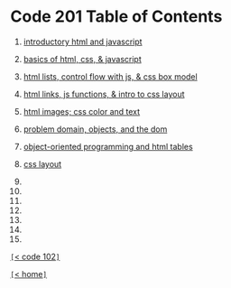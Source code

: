 # Code 201 Table of Contents

1. [introductory html and javascript](class-01.md)

2. [basics of html, css, & javascript](class-02.md)

3. [html lists, control flow with js, & css box model](class-03.md)

4. [html links, js functions, & intro to css layout](class-04.md)

5. [html images; css color and text](class-05.md)

6. [problem domain, objects, and the dom](class-06.md)

7. [object-oriented programming and html tables](class-07.md)

8. [css layout](class-08.md)

9. 

10. 

11. 

12. 

13. 

14. 

15. 

[`[`< code 102`]`](code102.md)

[`[`< home`]`](README.md)
